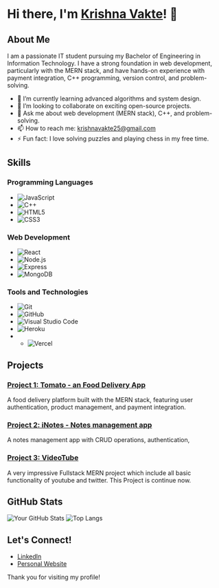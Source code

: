 # Hi there, I'm [Krishna Vakte](https://github.com/KrishnaVakte/)! 👋


## About Me

I am a passionate IT student pursuing my Bachelor of Engineering in Information Technology. I have a strong foundation in web development, particularly with the MERN stack, and have hands-on experience with payment integration, C++ programming, version control, and problem-solving.

- 🌱 I’m currently learning advanced algorithms and system design.
- 👯 I’m looking to collaborate on exciting open-source projects.
- 💬 Ask me about web development (MERN stack), C++, and problem-solving.
- 📫 How to reach me: [krishnavakte25@gmail.com](mailto:krishnavakte25@gmail.com)
- ⚡ Fun fact: I love solving puzzles and playing chess in my free time.

## Skills

### Programming Languages
- ![JavaScript](https://img.shields.io/badge/-JavaScript-F7DF1E?style=flat&logo=javascript&logoColor=black)
- ![C++](https://img.shields.io/badge/-C++-00599C?style=flat&logo=c%2B%2B&logoColor=white)
- ![HTML5](https://img.shields.io/badge/-HTML5-E34F26?style=flat&logo=html5&logoColor=white)
- ![CSS3](https://img.shields.io/badge/-CSS3-1572B6?style=flat&logo=css3&logoColor=white)

### Web Development
- ![React](https://img.shields.io/badge/-React-61DAFB?style=flat&logo=react&logoColor=white)
- ![Node.js](https://img.shields.io/badge/-Node.js-339933?style=flat&logo=node.js&logoColor=white)
- ![Express](https://img.shields.io/badge/-Express-000000?style=flat&logo=express&logoColor=white)
- ![MongoDB](https://img.shields.io/badge/-MongoDB-47A248?style=flat&logo=mongodb&logoColor=white)

### Tools and Technologies
- ![Git](https://img.shields.io/badge/-Git-F05032?style=flat&logo=git&logoColor=white)
- ![GitHub](https://img.shields.io/badge/-GitHub-181717?style=flat&logo=github&logoColor=white)
- ![Visual Studio Code](https://img.shields.io/badge/-VS%20Code-007ACC?style=flat&logo=visual-studio-code&logoColor=white)
- ![Heroku](https://img.shields.io/badge/-Heroku-430098?style=flat&logo=heroku&logoColor=white)
- - ![Vercel](https://img.shields.io/badge/-Vercel-430098?style=flat&logo=vercel&logoColor=white)

## Projects

  ### [Project 1: Tomato - an Food Delivery App](https://github.com/KrishnaVakte/food-delivery)
A food delivery platform built with the MERN stack, featuring user authentication, product management, and payment integration.

### [Project 2: iNotes - Notes management app](https://github.com/KrishnaVakte/inotes)
A notes management app with CRUD operations, authentication, 

### [Project 3: VideoTube](https://github.com/KrishnaVakte/videotube)
A very impressive Fullstack MERN project which include all basic functionality of youtube and twitter. This Project is continue now.

## GitHub Stats

![Your GitHub Stats](https://github-readme-stats.vercel.app/api?username=KrishnaVakte&show_icons=true&hide_border=true)
![Top Langs](https://github-readme-stats.vercel.app/api/top-langs/?username=KrishnaVakte&layout=compact&hide_border=true)

## Let's Connect!

- [LinkedIn](https://www.linkedin.com/in/krishnavakte)
- [Personal Website](https://KrishnaVakte.github.io)

Thank you for visiting my profile!
